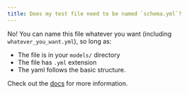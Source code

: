 ```yaml
---
title: Does my test file need to be named `schema.yml`?
---
```

No! You can name this file whatever you want (including `whatever_you_want.yml`), so long as:
* The file is in your `models/` directory
* The file has `.yml` extension
* The yaml follows the basic structure.

Check out the [docs](https://docs.getdbt.com/docs/schemayml-files) for more information.
